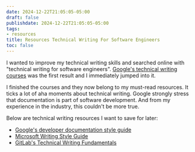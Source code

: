 ```yaml
---
date: 2024-12-22T21:05:05-05:00
draft: false
publishdate: 2024-12-22T21:05:05-05:00
tags:
- resources
title: Resources Technical Writing For Software Engineers
toc: false
---
```


I wanted to improve my technical writing skills and searched online with "technical writing for software engineers". [Google's technical writing courses](https://developers.google.com/tech-writing/overview) was the first result and I immediately jumped into it.

I finished the courses and they now belong to my must-read resources. It ticks a lot of aha moments about technical writing. Google strongly stress that documentation is part of software development. And from my experience in the industry, this couldn't be more true.

Below are technical writing resources I want to save for later:
- [Google's developer documentation style guide](https://developers.google.com/style)
- [Microsoft Writing Style Guide](https://learn.microsoft.com/en-us/style-guide/)
- [GitLab's Technical Writing Fundamentals](https://handbook.gitlab.com/handbook/product/ux/technical-writing/fundamentals/)
